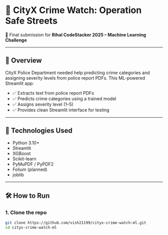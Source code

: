 # 🚓 CityX Crime Watch: Operation Safe Streets

📢 Final submission for **Rihal CodeStacker 2025 – Machine Learning Challenge**

---

## 📌 Overview

CityX Police Department needed help predicting crime categories and assigning severity levels from police report PDFs. This ML-powered Streamlit app:

- ✅ Extracts text from police report PDFs
- ✅ Predicts crime categories using a trained model
- ✅ Assigns severity level (1–5)
- ✅ Provides clean Streamlit interface for testing

---

## 🧠 Technologies Used

- Python 3.10+
- Streamlit
- XGBoost
- Scikit-learn
- PyMuPDF / PyPDF2
- Folium (planned)
- joblib

---

## 🛠️ How to Run

### 1. Clone the repo

```bash
git clone https://github.com/vish21199/cityx-crime-watch-ml.git
cd cityx-crime-watch-ml
